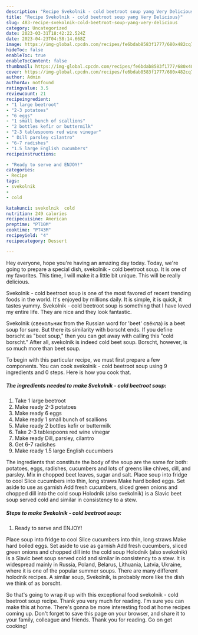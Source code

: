 ```yaml
---
description: "Recipe Svekolnik - cold beetroot soup yang Very Delicious}"
title: "Recipe Svekolnik - cold beetroot soup yang Very Delicious}"
slug: 483-recipe-svekolnik-cold-beetroot-soup-yang-very-delicious
category: Uncategorized
date: 2023-03-31T18:42:22.524Z
date: 2023-04-23T04:58:14.668Z
image: https://img-global.cpcdn.com/recipes/fe6bdab8583f1777/680x482cq70/svekolnik-cold-beetroot-soup-recipe-main-photo.jpg
hideToc: false
enableToc: true
enableTocContent: false
thumbnail: https://img-global.cpcdn.com/recipes/fe6bdab8583f1777/680x482cq70/svekolnik-cold-beetroot-soup-recipe-main-photo.jpg
cover: https://img-global.cpcdn.com/recipes/fe6bdab8583f1777/680x482cq70/svekolnik-cold-beetroot-soup-recipe-main-photo.jpg
author: Admin
authorAv: notfound
ratingvalue: 3.5
reviewcount: 21
recipeingredient:
- "1 large beetroot"
- "2-3 potatoes"
- "6 eggs"
- "1 small bunch of scallions"
- "2 bottles kefir or buttermilk"
- "2-3 tablespoons red wine vinegar"
- " Dill parsley cilantro"
- "6-7 radishes"
- "1.5 large English cucumbers"
recipeinstructions:

- "Ready to serve and ENJOY!"
categories:
- Recipe
tags:
- svekolnik
- 
- cold

katakunci: svekolnik  cold 
nutrition: 249 calories
recipecuisine: American
preptime: "PT10M"
cooktime: "PT43M"
recipeyield: "4"
recipecategory: Dessert

---
```



Hey everyone, hope you're having an amazing day today. Today, we're going to prepare a special dish, svekolnik - cold beetroot soup. It is one of my favorites. This time, I will make it a little bit unique. This will be really delicious.

Svekolnik - cold beetroot soup is one of the most favored of recent trending foods in the world. It's enjoyed by millions daily. It is simple, it is quick, it tastes yummy. Svekolnik - cold beetroot soup is something that I have loved my entire life. They are nice and they look fantastic.

Svekolnik (свекольник from the Russian word for &#39;beet&#39; свёкла) is a beet soup for sure. But there its similarity with borscht ends. If you define borscht as &#34;beet soup,&#34; then you can get away with calling this &#34;cold borscht.&#34; After all, svekolnik is indeed cold beet soup. Borscht, however, is so much more than beet soup.


To begin with this particular recipe, we must first prepare a few components. You can cook svekolnik - cold beetroot soup using 9 ingredients and 0 steps. Here is how you cook that.

<!--inarticleads1-->

##### The ingredients needed to make Svekolnik - cold beetroot soup:

1. Take 1 large beetroot
1. Make ready 2-3 potatoes
1. Make ready 6 eggs
1. Make ready 1 small bunch of scallions
1. Make ready 2 bottles kefir or buttermilk
1. Take 2-3 tablespoons red wine vinegar
1. Make ready  Dill, parsley, cilantro
1. Get 6-7 radishes
1. Make ready 1.5 large English cucumbers


The ingredients that constitute the body of the soup are the same for both: potatoes, eggs, radishes, cucumbers and lots of greens like chives, dill, and parsley. Mix in chopped beet leaves, sugar and salt. Place soup into fridge to cool Slice cucumbers into thin, long straws Make hard boiled eggs. Set aside to use as garnish Add fresh cucumbers, sliced green onions and chopped dill into the cold soup Holodnik (also svekolnik) is a Slavic beet soup served cold and similar in consistency to a stew. 

<!--inarticleads2-->

##### Steps to make Svekolnik - cold beetroot soup:


1. Ready to serve and ENJOY!

Place soup into fridge to cool Slice cucumbers into thin, long straws Make hard boiled eggs. Set aside to use as garnish Add fresh cucumbers, sliced green onions and chopped dill into the cold soup Holodnik (also svekolnik) is a Slavic beet soup served cold and similar in consistency to a stew. It is widespread mainly in Russia, Poland, Belarus, Lithuania, Latvia, Ukraine, where it is one of the popular summer soups. There are many different holodnik recipes. A similar soup, Svekolnik, is probably more like the dish we think of as borscht. 

So that's going to wrap it up with this exceptional food svekolnik - cold beetroot soup recipe. Thank you very much for reading. I'm sure you can make this at home. There's gonna be more interesting food at home recipes coming up. Don't forget to save this page on your browser, and share it to your family, colleague and friends. Thank you for reading. Go on get cooking!
